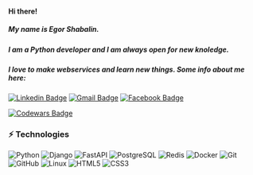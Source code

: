 #### Hi there!

##### My name is Egor Shabalin.
##### I am a Python developer and I am always open for new knoledge.
##### I love to make webservices and learn new things. Some info about me here:

[![Linkedin Badge](https://img.shields.io/badge/-Egor_Shabalin-blue?style=flat-square&logo=Linkedin&logoColor=white&link=https://www.linkedin.com/in/egor-shabalin-python-developer/)](https://www.linkedin.com/in/egor-shabalin-python-developer/)
[![Gmail Badge](https://img.shields.io/badge/-egor.shabalin.wd@gmail.com-c14438?style=flat-square&logo=Gmail&logoColor=white&link=mailto:egor.shabalin.wd@gmail.com)](mailto:egor.shabalin.wd@gmail.com)
[![Facebook Badge](https://img.shields.io/badge/egor.shabalin-1877F2?style=flat-square&logo=facebook&logoColor=white&link=https://www.facebook.com/egor.shabalin.wd)](https://www.facebook.com/egor.shabalin.wd)

[![Codewars Badge](https://www.codewars.com/users/EgorShabalin/badges/small)](https://www.codewars.com/users/EgorShabalin/badges/small)


### ⚡ Technologies

![Python](https://img.shields.io/badge/-Python-black?style=flat-square&logo=Python)
![Django](https://img.shields.io/badge/-Django-black?style=flat-square&logo=Django)
![FastAPI](https://img.shields.io/badge/-FastAPI-black?style=flat-square&logo=FastAPI)
![PostgreSQL](https://img.shields.io/badge/-PostgreSQL-black?style=flat-square&logo=postgresql)
![Redis](https://img.shields.io/badge/-Redis-black?style=flat-square&logo=Redis)
![Docker](https://img.shields.io/badge/-Docker-black?style=flat-square&logo=Docker)
![Git](https://img.shields.io/badge/-Git-black?style=flat-square&logo=git)
![GitHub](https://img.shields.io/badge/-GitHub-black?style=flat-square&logo=github)
![Linux](https://img.shields.io/badge/-Linux-black?style=flat-square&logo=Linux)
![HTML5](https://img.shields.io/badge/-HTML5-black?style=flat-square&logo=html5)
![CSS3](https://img.shields.io/badge/-CSS3-black?style=flat-square&logo=css3)

